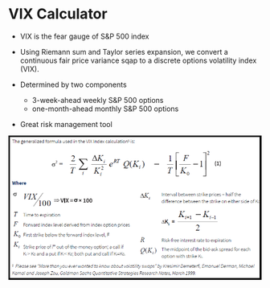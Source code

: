 # VIX Calculator

* VIX is the fear gauge of S&P 500 index

* Using Riemann sum and Taylor series expansion, we convert a continuous fair price variance sqap to a discrete options volatility index (VIX).

* Determined by two components
    - 3-week-ahead weekly S&P 500 options
    - one-month-ahead monthly S&P 500 options

* Great risk management tool

![vix](vix.png)

